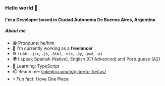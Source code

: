 ### Hello world 👋

#### I'm a Developer based in Ciudad Autonoma De Buenos Aires, Argentina. 

##### About me

- 😁 Pronouns: he/him
- 🏢 I'm currently working as a **freelancer**
- ⚙️ I use: `.jsx`, `.js`, `.html`, `.css`, `.py`, `.psd`, `.ai`
- 🌍 I speak Spanish (Native), English (C1 Advanced) and Portuguese (A2)
- 🌱 Learning: TypeScript
- 📫 Reach me: [linkedin.com/in/gilberto-freitas/](https://www.linkedin.com/in/gilberto-freitas/)
- ⚡️ Fun fact: I love One Piece
